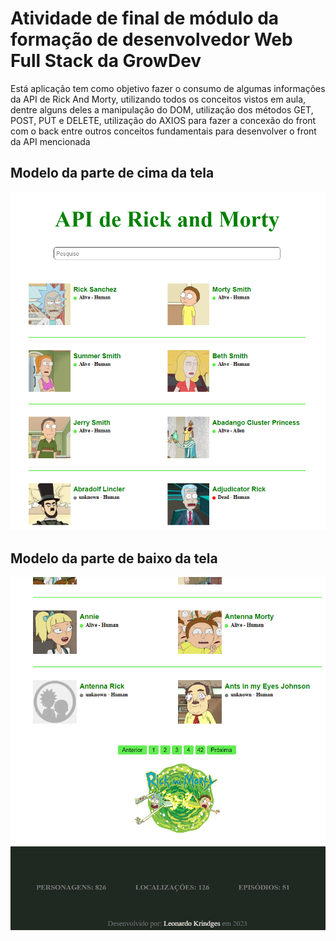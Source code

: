 <h1>Atividade de final de módulo da formação de desenvolvedor Web Full Stack da GrowDev</h1>
<p>Está aplicação tem como objetivo fazer o consumo de algumas informações da API de Rick And Morty, utilizando todos os conceitos vistos em aula, dentre alguns deles a manipulação do DOM, utilização dos métodos GET, POST, PUT e DELETE, utilização do AXIOS para fazer a concexão do front com o back entre outros conceitos fundamentais para desenvolver o front da API mencionada</p>

<h2>Modelo da parte de cima da tela</h2>
<img src="./assets/tela 1.png" alt="modelo de tela">

<h2>Modelo da parte de baixo da tela</h2>
<img src="./assets/tela 2.png" alt="modelo de tela do rodapé">